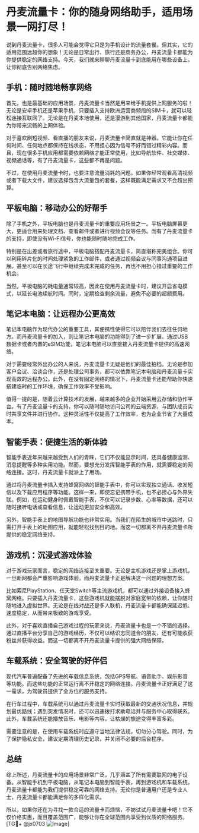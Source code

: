 # 丹麦流量卡：你的随身网络助手，适用场景一网打尽！

说到丹麦流量卡，很多人可能会觉得它只是为手机设计的流量套餐。但其实，它的适用范围远超你的想象！无论是日常出行、旅行还是商务办公，丹麦流量卡都能为你提供稳定的网络支持。今天，我们就来聊聊丹麦流量卡到底能用在哪些设备上，让你彻底告别网络焦虑。

## 手机：随时随地畅享网络

首先，也是最基础的应用场景，丹麦流量卡当然是用来给手机提供上网服务的啦！无论是安卓手机还是苹果手机，只要插入支持欧洲运营商频段的SIM卡，就可以轻松连接互联网了。无论是在丹麦本地使用，还是漫游到其他国家，丹麦流量卡都能为你带来流畅的上网体验。

对于喜欢刷短视频、看直播的朋友来说，丹麦流量卡简直就是神器。它能让你在任何时间、任何地点都保持在线状态，不用担心因为信号不好而错过精彩内容。而且，现在很多手机应用都需要依赖网络才能正常使用，比如导航软件、社交媒体、视频通话等，有了丹麦流量卡，这些都不再是问题。

不过，在使用丹麦流量卡时，也要注意流量消耗的问题。如果你经常观看高清视频或者下载大文件，建议选择包含大流量包的套餐，这样既能满足需求又不会超出预算。

## 平板电脑：移动办公的好帮手

除了手机之外，平板电脑也是丹麦流量卡的重要应用场景之一。平板电脑屏幕更大，更适合用来处理文档、查看邮件或者进行视频会议等任务。而有了丹麦流量卡的支持，即使没有Wi-Fi信号，你也能随时随地完成工作。

特别是在出差或者旅行途中，平板电脑搭配丹麦流量卡，简直堪称完美组合。你可以利用碎片化的时间处理紧急的工作邮件，或者通过视频会议与同事沟通项目进展。甚至可以在长途飞行中继续完成未完成的任务，再也不用担心错过重要的工作机会。

当然，平板电脑的耗电量通常较高，因此在使用丹麦流量卡时，建议开启省电模式，以延长电池续航时间。同时，定期检查剩余流量，避免不必要的超额费用。

## 笔记本电脑：让远程办公更高效

笔记本电脑作为现代办公的重要工具，其便携性使得它可以陪伴我们去往任何地方。而丹麦流量卡的加入，则让笔记本电脑的功能得到了进一步扩展。通过USB数据卡或者内置的eSIM功能，笔记本电脑可以直接接入丹麦流量卡提供的高速网络。

对于需要经常外出办公的人来说，丹麦流量卡无疑是他们的最佳拍档。无论是参加客户会议、洽谈合作，还是处理公司事务，都可以依靠笔记本电脑和丹麦流量卡实现高效的远程办公。此外，在没有固定网络的情况下，丹麦流量卡还能帮助你快速搭建临时的工作环境，确保工作效率不受影响。

值得一提的是，随着云计算技术的发展，越来越多的企业开始采用云存储和协作平台。有了丹麦流量卡的支持，你可以随时随地访问公司的云端资源，与团队成员实时共享文件并进行协作。这种灵活性不仅提高了工作效率，也为企业节省了大量成本。

## 智能手表：便捷生活的新体验

智能手表近年来越来越受到人们的青睐，它们不仅能显示时间，还具备健康监测、消息提醒等多种实用功能。然而，要想充分发挥智能手表的作用，就需要稳定的网络连接。这时，丹麦流量卡就派上了用场。

通过将丹麦流量卡插入支持蜂窝网络的智能手表中，你可以实现独立通话、收发短信以及下载应用程序等功能。这样一来，即使忘记携带手机，也不必担心与外界失联。例如，在运动健身时佩戴智能手表，不仅可以记录步数、心率等数据，还可以随时接听电话或查看信息，让运动更加安全和高效。

另外，智能手表上的地图导航功能也非常实用。当我们在陌生的城市中迷路时，只需打开手表上的地图应用，就能轻松找到目的地。而这一切都离不开丹麦流量卡所提供的稳定网络支持。

## 游戏机：沉浸式游戏体验

对于游戏玩家而言，稳定的网络连接至关重要。无论是主机游戏还是掌上游戏机，一旦断网都会严重影响游戏体验。而丹麦流量卡正是解决这一问题的理想方案。

比如索尼PlayStation、任天堂Switch等主流游戏机，都可以通过外接设备接入蜂窝网络。只要插入丹麦流量卡，这些游戏机就能摆脱对家庭宽带的依赖，让你随时随地进入虚拟世界。无论是在线对战还是多人联机，丹麦流量卡都能确保延迟低、速度稳定，从而带来极致的游戏享受。

此外，对于喜欢直播自己游戏过程的玩家来说，丹麦流量卡也是一个不错的选择。通过直播平台分享自己的游戏经历，不仅可以结识志同道合的朋友，还有可能收获粉丝并获得收益。而这一切都离不开丹麦流量卡提供的强大网络保障。

## 车载系统：安全驾驶的好伴侣

现代汽车普遍配备了先进的车载信息系统，包括GPS导航、语音助手、娱乐影音等功能。而这些功能的正常运行离不开稳定的网络连接。丹麦流量卡正好满足了这一需求，为驾驶员提供了全方位的服务支持。

在行车过程中，车载系统可以通过丹麦流量卡实时获取最新的交通状况信息，并规划最优路线；遇到突发情况时，还可以迅速拨打求助电话并与服务中心取得联系。此外，车载系统还能播放音乐、电影等内容，让枯燥的旅途变得丰富多彩。

需要注意的是，在使用车载系统时应遵守当地法律法规，切勿分心驾驶。同时，为了保护隐私安全，建议定期清理历史记录，并关闭不必要的后台程序。

## 总结

综上所述，丹麦流量卡的应用场景非常广泛，几乎涵盖了所有需要联网的电子设备。从智能手机到平板电脑，从笔记本电脑到智能手表，再到游戏机和车载系统，丹麦流量卡都能为我们提供稳定可靠的网络支持。无论你是普通用户还是专业人士，丹麦流量卡都能满足你的多样化需求。

所以，如果你还在为寻找一款合适的流量卡而烦恼，不妨试试丹麦流量卡吧！它不仅价格实惠，而且覆盖范围广，能够让你在全球范围内享受到优质的网络服务。[TG💪+ @jx0703 ![Image](https://github.com/user-attachments/assets/dbca1d08-cadb-493c-b0ec-ad6f7a83f270)]